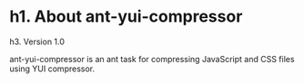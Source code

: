 h1. About ant-yui-compressor
==================

h3. Version 1.0

ant-yui-compressor is an ant task for compressing JavaScript and CSS files using YUI compressor.


